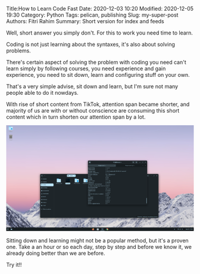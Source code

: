 Title:How to Learn Code Fast
Date: 2020-12-03 10:20
Modified: 2020-12-05 19:30
Category: Python
Tags: pelican, publishing
Slug: my-super-post
Authors: Fitri Rahim
Summary: Short version for index and feeds

Well, short answer you simply don't. For this to work you need time to learn. 

Coding is not just learning about the syntaxes, it's also about solving problems.

There's certain aspect of solving the problem with coding you need can't learn simply by following courses, you need experience and gain experience, you need to sit down, learn and configuring stuff on your own.

That's a very simple advise, sit down and learn, but I'm sure not many people able to do it nowdays.

With rise of short content from TikTok, attention span became shorter, and majority of us are with or without conscience are consuming this short content which in turn shorten our attention span by a lot. 

![first screenshot](./images/screenshot-first.png)

Sitting down and learning might not be a popular method, but it's a proven one. Take a an hour or so each day, step by step and before we know it, we already doing better than we are before. 

Try it!!
